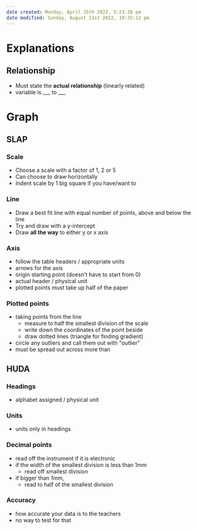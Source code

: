 ```yaml
---
date created: Monday, April 25th 2022, 5:23:26 pm
date modified: Sunday, August 21st 2022, 10:35:12 pm
---
```


# Explanations

## Relationship

- Must state the **actual relationship** (linearly related)
- variable is ___ to ___

# Graph

## SLAP

### Scale

- Choose a scale with a factor of 1, 2 or 5
- Can choose to draw horizontally
- Indent scale by 1 big square if you have/want to

### Line

- Draw a best fit line with equal number of points, above and below the line
- Try and draw with a y-intercept
- Draw **all the way** to either y or x axis

### Axis

- follow the table headers / appropriate units
- arrows for the axis
- origin starting point (doesn't have to start from 0)
- actual header / physical unit
- plotted points must take up half of the paper

### Plotted points

- taking points from the line
	- measure to half the smallest division of the scale
	- write down the coordinates of the point beside
	- draw dotted lines (triangle for finding gradient)
- circle any outliers and call them out with "outlier"
- must be spread out across more than

## HUDA

### Headings

- alphabet assigned / physical unit

### Units

- units only in headings

### Decimal points

- read off the instrument if it is electronic
- if the width of the smallest division is less than 1mm
	- read off smallest division
- if bigger than 1mm,
	- read to half of the smallest division

### Accuracy

- how accurate your data is to the teachers
- no way to test for that